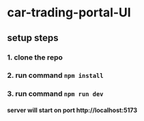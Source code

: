 # car-trading-portal-UI

## setup steps
### 1. clone the repo
### 2. run command ```npm install```
### 3. run command ```npm run dev```
#### server will start on port http://localhost:5173
